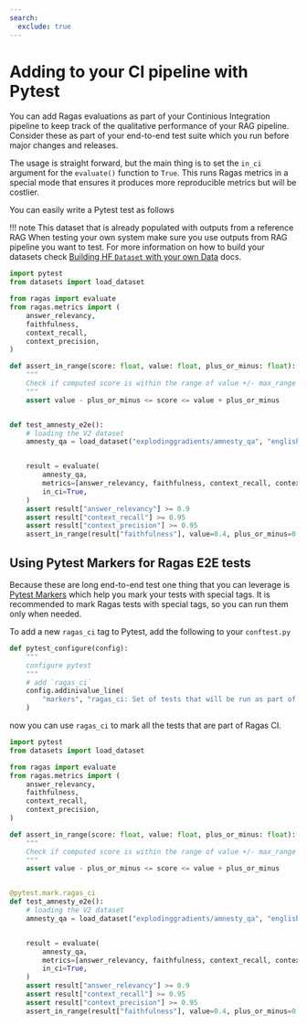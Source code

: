 ```yaml
---
search:
  exclude: true
---
```


# Adding to your CI pipeline with Pytest

You can add Ragas evaluations as part of your Continious Integration pipeline
to keep track of the qualitative performance of your RAG pipeline. Consider these as
part of your end-to-end test suite which you run before major changes and releases.

The usage is straight forward, but the main thing is to set the `in_ci` argument for the
`evaluate()` function to `True`. This runs Ragas metrics in a special mode that ensures
it produces more reproducible metrics but will be costlier.

You can easily write a Pytest test as follows

!!! note
    This dataset that is already populated with outputs from a reference RAG
    When testing your own system make sure you use outputs from RAG pipeline
    you want to test. For more information on how to build your datasets check
    [Building HF `Dataset` with your own Data](./data_preparation.md) docs.

```python
import pytest
from datasets import load_dataset

from ragas import evaluate
from ragas.metrics import (
    answer_relevancy,
    faithfulness,
    context_recall,
    context_precision,
)

def assert_in_range(score: float, value: float, plus_or_minus: float):
    """
    Check if computed score is within the range of value +/- max_range
    """
    assert value - plus_or_minus <= score <= value + plus_or_minus


def test_amnesty_e2e():
    # loading the V2 dataset
    amnesty_qa = load_dataset("explodinggradients/amnesty_qa", "english_v2")["eval"]


    result = evaluate(
        amnesty_qa,
        metrics=[answer_relevancy, faithfulness, context_recall, context_precision],
        in_ci=True,
    )
    assert result["answer_relevancy"] >= 0.9
    assert result["context_recall"] >= 0.95
    assert result["context_precision"] >= 0.95
    assert_in_range(result["faithfulness"], value=0.4, plus_or_minus=0.1)
```

## Using Pytest Markers for Ragas E2E tests

Because these are long end-to-end test one thing that you can leverage is [Pytest Markers](https://docs.pytest.org/en/latest/example/markers.html) which help you mark your tests with special tags. It is recommended to mark Ragas tests with special tags, so you can run them only when needed.

To add a new `ragas_ci` tag to Pytest, add the following to your `conftest.py`
```python
def pytest_configure(config):
    """
    configure pytest
    """
    # add `ragas_ci`
    config.addinivalue_line(
        "markers", "ragas_ci: Set of tests that will be run as part of Ragas CI"
    )
```

now you can use `ragas_ci` to mark all the tests that are part of Ragas CI.

```python
import pytest
from datasets import load_dataset

from ragas import evaluate
from ragas.metrics import (
    answer_relevancy,
    faithfulness,
    context_recall,
    context_precision,
)

def assert_in_range(score: float, value: float, plus_or_minus: float):
    """
    Check if computed score is within the range of value +/- max_range
    """
    assert value - plus_or_minus <= score <= value + plus_or_minus


@pytest.mark.ragas_ci
def test_amnesty_e2e():
    # loading the V2 dataset
    amnesty_qa = load_dataset("explodinggradients/amnesty_qa", "english_v2")["eval"]


    result = evaluate(
        amnesty_qa,
        metrics=[answer_relevancy, faithfulness, context_recall, context_precision],
        in_ci=True,
    )
    assert result["answer_relevancy"] >= 0.9
    assert result["context_recall"] >= 0.95
    assert result["context_precision"] >= 0.95
    assert_in_range(result["faithfulness"], value=0.4, plus_or_minus=0.1)
```
